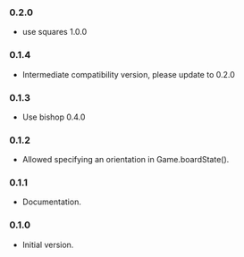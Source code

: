 ### 0.2.0
- use squares 1.0.0

### 0.1.4
- Intermediate compatibility version, please update to 0.2.0

### 0.1.3
- Use bishop 0.4.0

### 0.1.2
- Allowed specifying an orientation in Game.boardState().

### 0.1.1
- Documentation.

### 0.1.0
- Initial version.